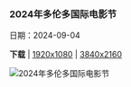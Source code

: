 ### 2024年多伦多国际电影节

日期：2024-09-04

**下载**  |  [1920x1080](https://cn.bing.com/th?id=OHR.TIFF2024_ZH-CN4896695918_1920x1080.jpg)  |  [3840x2160](https://cn.bing.com/th?id=OHR.TIFF2024_ZH-CN4896695918_UHD.jpg)

![2024年多伦多国际电影节](https://cn.bing.com/th?id=OHR.TIFF2024_ZH-CN4896695918_1920x1080.jpg "多伦多城市天际线,加拿大 (© Roberto Machado Noa/Getty Images)")

